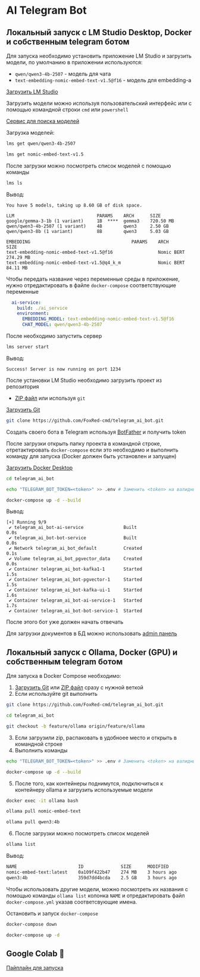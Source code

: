# AI Telegram Bot

## Локальный запуск с LM Studio Desktop, Docker и собственным telegram ботом

Для запуска необходимо установить приложение LM Studio
и загрузить модели, по умолчанию в приложении используются:
- `qwen/qwen3-4b-2507` - модель для чата
- `text-embedding-nomic-embed-text-v1.5@f16` - модель для embedding-a

[Загрузить LM Studio](https://lmstudio.ai/home)

Загрузить модели можно используя пользовательский интерфейс или
с помощью командной строки `cmd` или `powershell`

[Сервис для поиска моделей](https://huggingface.co/)

Загрузка моделей:
```bash
lms get qwen/qwen3-4b-2507
```
```bash
lms get nomic-embed-text-v1.5
```

После загрузки можно посмотреть список моделей с помощью команды
```bash
lms ls
```
Вывод:
```
You have 5 models, taking up 8.60 GB of disk space.

LLM                               PARAMS    ARCH      SIZE
google/gemma-3-1b (1 variant)     1B  ****  gemma3    720.50 MB
qwen/qwen3-4b-2507 (1 variant)    4B        qwen3     2.50 GB
qwen/qwen3-8b (1 variant)         8B        qwen3     5.03 GB

EMBEDDING                                      PARAMS    ARCH          SIZE
text-embedding-nomic-embed-text-v1.5@f16                 Nomic BERT    274.29 MB
text-embedding-nomic-embed-text-v1.5@q4_k_m              Nomic BERT    84.11 MB
```
Чтобы передать название через переменные среды в приложение,
нужно отредактировать в файле `docker-compose` соответствующие переменные
```yaml
  ai-service:
    build: ./ai_service
    environment:
      EMBEDDING_MODEL: text-embedding-nomic-embed-text-v1.5@f16
      CHAT_MODEL: qwen/qwen3-4b-2507
```
После необходимо запустить сервер
```bash
lms server start
```
Вывод:
```
Success! Server is now running on port 1234
```

После установки LM Studio необходимо загрузить проект из репозитория
- [ZIP файл](https://github.com/FoxRed-cmd/telegram_ai_bot/archive/refs/heads/main.zip)
 или используя `git`

[Загрузить Git](https://git-scm.com/)

```bash
git clone https://github.com/FoxRed-cmd/telegram_ai_bot.git
```

Создать своего бота в Telegram используя [BotFather](https://t.me/BotFather) и получить token

После загрузки открыть папку проекта в командной строке, отретактировать `docker-compose`
если это необходимо и выполнить команду для запуска (Docker должен быть установлен и запущен)

[Загрузить Docker Desktop](https://www.docker.com/products/docker-desktop/)

```bash
cd telegram_ai_bot
```
```bash
echo "TELEGRAM_BOT_TOKEN=<token>" >> .env # Заменить <token> на валидный
```
```bash
docker-compose up -d --build
```
Вывод:
```
[+] Running 9/9
 ✔ telegram_ai_bot-ai-service               Built                                                                                                                                                             0.0s 
 ✔ telegram_ai_bot-bot-service              Built                                                                                                                                                             0.0s 
 ✔ Network telegram_ai_bot_default          Created                                                                                                                                                           0.1s 
 ✔ Volume telegram_ai_bot_pgvector_data     Created                                                                                                                                                           0.0s 
 ✔ Container telegram_ai_bot-kafka1-1       Started                                                                                                                                                           1.5s 
 ✔ Container telegram_ai_bot-pgvector-1     Started                                                                                                                                                           1.5s 
 ✔ Container telegram_ai_bot-kafka-ui-1     Started                                                                                                                                                           1.6s 
 ✔ Container telegram_ai_bot-ai-service-1   Started                                                                                                                                                           1.7s 
 ✔ Container telegram_ai_bot-bot-service-1  Started
```
После этого бот уже должен начать отвечать

Для загрузки документов в БД можно использовать
[admin панель](http://localhost:8081/documents)

## Локальный запуск с Ollama, Docker (GPU) и собственным telegram ботом

Для запуска в Docker Compose необходимо:
1. [Загрузить Git](https://git-scm.com/) или
[ZIP файл](https://github.com/FoxRed-cmd/telegram_ai_bot/archive/refs/heads/feature/ollama.zip)
сразу с нужной веткой
2. Если используйте git выполнить
```bash
git clone https://github.com/FoxRed-cmd/telegram_ai_bot.git
```
```bash
cd telegram_ai_bot
```
```bash
git checkout -b feature/ollama origin/feature/ollama
```
3. Если загрузили zip, распаковать в удобноее место и открыть в командной строке
4. Выполнить команды
```bash
echo "TELEGRAM_BOT_TOKEN=<token>" >> .env # Заменить <token> на валидный
```
```bash
docker-compose up -d --build
```
5. После того, как контейнеры поднимутся, подключиться к контейнеру ollama и загрузить используемые модели
```bash
docker exec -it ollama bash
```
```bash
ollama pull nomic-embed-text
```
```bash
ollama pull qwen3:4b
```
6. После загрузки можно посмотреть список моделей
```bash
ollama list 
```
Вывод:
```bash
NAME                       ID              SIZE      MODIFIED
nomic-embed-text:latest    0a109f422b47    274 MB    3 hours ago
qwen3:4b                   359d7dd4bcda    2.5 GB    3 hours ago
```
Чтобы использовать другие модели, можно посмотреть их названия с помощью команды `ollama list` колонка `NAME`
и отредактировать файл `docker-compose.yml` указав соответсвующие имена.

Остановить и запуск `docker-compose`
```bash
docker-compose down
```
```bash
docker-compose up -d
```
## Google Colab 🤯
[Пайплайн для запуска](https://drive.google.com/file/d/1axnu_C3JG2fyhkPGFPIN2mDHb-OUVhy1/view?usp=drive_link)
